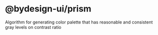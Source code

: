 # @bydesign-ui/prism

Algorithm for generating color palette that has reasonable and consistent gray levels on contrast ratio
